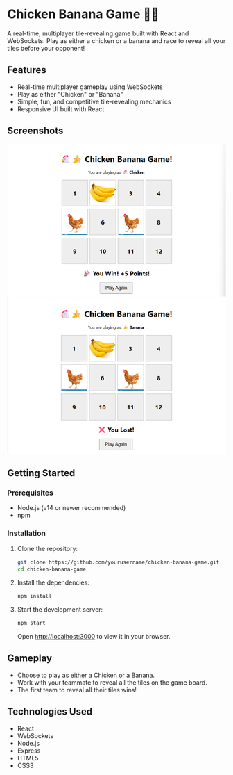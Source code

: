 # Chicken Banana Game 🐔🍌

A real-time, multiplayer tile-revealing game built with React and WebSockets. Play as either a chicken or a banana and race to reveal all your tiles before your opponent!

## Features

- Real-time multiplayer gameplay using WebSockets
- Play as either "Chicken" or "Banana"
- Simple, fun, and competitive tile-revealing mechanics
- Responsive UI built with React

## Screenshots

<!-- Add your screenshots here -->
![Lose Screen Screenshot](public/images/lose.png)
![Win Screen Screenshot](public/images/win.png)

## Getting Started

### Prerequisites

- Node.js (v14 or newer recommended)
- npm

### Installation

1. Clone the repository:
   ```sh
   git clone https://github.com/yourusername/chicken-banana-game.git
   cd chicken-banana-game
   ```
2. Install the dependencies:
   ```sh
   npm install
   ```
3. Start the development server:
   ```sh
   npm start
   ```
   Open [http://localhost:3000](http://localhost:3000) to view it in your browser.

## Gameplay

- Choose to play as either a Chicken or a Banana.
- Work with your teammate to reveal all the tiles on the game board.
- The first team to reveal all their tiles wins!

## Technologies Used

- React
- WebSockets
- Node.js
- Express
- HTML5
- CSS3
